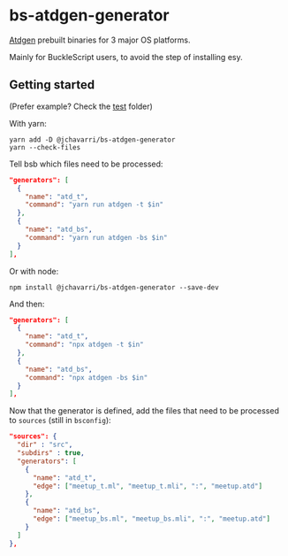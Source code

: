 # bs-atdgen-generator

[Atdgen](https://github.com/ahrefs/atd) prebuilt binaries for 3 major OS platforms.

Mainly for BuckleScript users, to avoid the step of installing esy.

## Getting started

(Prefer example? Check the [test](./test) folder)

With yarn:

```
yarn add -D @jchavarri/bs-atdgen-generator
yarn --check-files
```

Tell bsb which files need to be processed:

```json
"generators": [
  {
    "name": "atd_t",
    "command": "yarn run atdgen -t $in"
  },
  {
    "name": "atd_bs",
    "command": "yarn run atdgen -bs $in"
  }
],
```

Or with node:
```
npm install @jchavarri/bs-atdgen-generator --save-dev
```

And then:

```json
"generators": [
  {
    "name": "atd_t",
    "command": "npx atdgen -t $in"
  },
  {
    "name": "atd_bs",
    "command": "npx atdgen -bs $in"
  }
],
```

Now that the generator is defined, add the files that need to be processed to `sources` (still in `bsconfig`):

```json
"sources": {
  "dir" : "src",
  "subdirs" : true,
  "generators": [
    {
      "name": "atd_t",
      "edge": ["meetup_t.ml", "meetup_t.mli", ":", "meetup.atd"]
    },
    {
      "name": "atd_bs",
      "edge": ["meetup_bs.ml", "meetup_bs.mli", ":", "meetup.atd"]
    }
  ]
},
```

